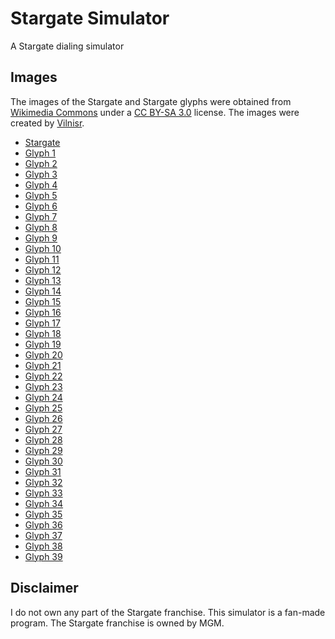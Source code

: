 # Stargate Simulator

A Stargate dialing simulator

## Images
The images of the Stargate and Stargate glyphs were obtained from [Wikimedia Commons](https://commons.wikimedia.org)
under a [CC BY-SA 3.0](https://creativecommons.org/licenses/by-sa/3.0/deed.en) license. The images
were created by [Vilnisr](https://commons.wikimedia.org/wiki/User:Vilnisr).

- [Stargate](https://commons.wikimedia.org/wiki/File:Milky_Way_stargate.png)
- [Glyph 1](https://commons.wikimedia.org/wiki/File:MilkyWayGlyph01.png)
- [Glyph 2](https://commons.wikimedia.org/wiki/File:MilkyWayGlyph02.png)
- [Glyph 3](https://commons.wikimedia.org/wiki/File:MilkyWayGlyph03.png)
- [Glyph 4](https://commons.wikimedia.org/wiki/File:MilkyWayGlyph04.png)
- [Glyph 5](https://commons.wikimedia.org/wiki/File:MilkyWayGlyph05.png)
- [Glyph 6](https://commons.wikimedia.org/wiki/File:MilkyWayGlyph06.png)
- [Glyph 7](https://commons.wikimedia.org/wiki/File:MilkyWayGlyph07.png)
- [Glyph 8](https://commons.wikimedia.org/wiki/File:MilkyWayGlyph08.png)
- [Glyph 9](https://commons.wikimedia.org/wiki/File:MilkyWayGlyph09.png)
- [Glyph 10](https://commons.wikimedia.org/wiki/File:MilkyWayGlyph10.png)
- [Glyph 11](https://commons.wikimedia.org/wiki/File:MilkyWayGlyph11.png)
- [Glyph 12](https://commons.wikimedia.org/wiki/File:MilkyWayGlyph12.png)
- [Glyph 13](https://commons.wikimedia.org/wiki/File:MilkyWayGlyph13.png)
- [Glyph 14](https://commons.wikimedia.org/wiki/File:MilkyWayGlyph14.png)
- [Glyph 15](https://commons.wikimedia.org/wiki/File:MilkyWayGlyph15.png)
- [Glyph 16](https://commons.wikimedia.org/wiki/File:MilkyWayGlyph16.png)
- [Glyph 17](https://commons.wikimedia.org/wiki/File:MilkyWayGlyph17.png)
- [Glyph 18](https://commons.wikimedia.org/wiki/File:MilkyWayGlyph18.png)
- [Glyph 19](https://commons.wikimedia.org/wiki/File:MilkyWayGlyph19.png)
- [Glyph 20](https://commons.wikimedia.org/wiki/File:MilkyWayGlyph20.png)
- [Glyph 21](https://commons.wikimedia.org/wiki/File:MilkyWayGlyph21.png)
- [Glyph 22](https://commons.wikimedia.org/wiki/File:MilkyWayGlyph22.png)
- [Glyph 23](https://commons.wikimedia.org/wiki/File:MilkyWayGlyph23.png)
- [Glyph 24](https://commons.wikimedia.org/wiki/File:MilkyWayGlyph24.png)
- [Glyph 25](https://commons.wikimedia.org/wiki/File:MilkyWayGlyph25.png)
- [Glyph 26](https://commons.wikimedia.org/wiki/File:MilkyWayGlyph26.png)
- [Glyph 27](https://commons.wikimedia.org/wiki/File:MilkyWayGlyph27.png)
- [Glyph 28](https://commons.wikimedia.org/wiki/File:MilkyWayGlyph28.png)
- [Glyph 29](https://commons.wikimedia.org/wiki/File:MilkyWayGlyph29.png)
- [Glyph 30](https://commons.wikimedia.org/wiki/File:MilkyWayGlyph30.png)
- [Glyph 31](https://commons.wikimedia.org/wiki/File:MilkyWayGlyph31.png)
- [Glyph 32](https://commons.wikimedia.org/wiki/File:MilkyWayGlyph32.png)
- [Glyph 33](https://commons.wikimedia.org/wiki/File:MilkyWayGlyph33.png)
- [Glyph 34](https://commons.wikimedia.org/wiki/File:MilkyWayGlyph34.png)
- [Glyph 35](https://commons.wikimedia.org/wiki/File:MilkyWayGlyph35.png)
- [Glyph 36](https://commons.wikimedia.org/wiki/File:MilkyWayGlyph36.png)
- [Glyph 37](https://commons.wikimedia.org/wiki/File:MilkyWayGlyph37.png)
- [Glyph 38](https://commons.wikimedia.org/wiki/File:MilkyWayGlyph38.png)
- [Glyph 39](https://commons.wikimedia.org/wiki/File:MilkyWayGlyph39.png)

## Disclaimer
I do not own any part of the Stargate franchise. This simulator is a fan-made program. The Stargate franchise is owned by MGM.
